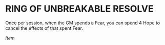 # RING OF UNBREAKABLE RESOLVE

Once per session, when the GM spends a Fear, you can spend 4 Hope to cancel the effects of that spent Fear.

*Item*
